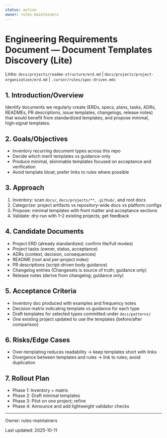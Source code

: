 ```yaml
---
status: active
owner: rules-maintainers
---
```


# Engineering Requirements Document — Document Templates Discovery (Lite)

Links: `docs/projects/readme-structure/erd.md` | `docs/projects/project-organization/erd.md` | `.cursor/rules/spec-driven.mdc`

## 1. Introduction/Overview

Identify documents we regularly create (ERDs, specs, plans, tasks, ADRs, READMEs, PR descriptions, issue templates, changelogs, release notes) that would benefit from standardized templates, and propose minimal, high‑signal templates.

## 2. Goals/Objectives

- Inventory recurring document types across this repo
- Decide which merit templates vs guidance-only
- Produce minimal, skimmable templates focused on acceptance and verification
- Avoid template bloat; prefer links to rules where possible

## 3. Approach

1. Inventory: scan `docs/`, `docs/projects/**`, `.github/`, and root docs
2. Categorize: project artifacts vs repository-wide docs vs platform configs
3. Propose: minimal templates with front matter and acceptance sections
4. Validate: dry-run with 1–2 existing projects; get feedback

## 4. Candidate Documents

- Project ERD (already standardized; confirm lite/full modes)
- Project tasks (owner, status, acceptance)
- ADRs (context, decision, consequences)
- README (root and per-project index)
- PR descriptions (script-driven body guidance)
- Changelog entries (Changesets is source of truth; guidance only)
- Release notes (derive from changelog; guidance only)

## 5. Acceptance Criteria

- Inventory doc produced with examples and frequency notes
- Decision matrix indicating template vs guidance for each type
- Draft templates for selected types committed under `docs/patterns/`
- One existing project updated to use the templates (before/after comparison)

## 6. Risks/Edge Cases

- Over-templating reduces readability → keep templates short with links
- Divergence between templates and rules → link to rules; avoid duplication

## 7. Rollout Plan

- Phase 1: Inventory + matrix
- Phase 2: Draft minimal templates
- Phase 3: Pilot on one project; refine
- Phase 4: Announce and add lightweight validator checks

---

Owner: rules-maintainers

Last updated: 2025-10-11

